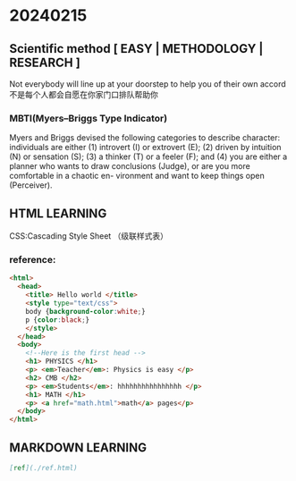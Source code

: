 
# 20240215

## Scientific method [ EASY | METHODOLOGY | RESEARCH ]

Not everybody will line up at your doorstep to help you of their own accord \
不是每个人都会自愿在你家门口排队帮助你 

### MBTI(Myers–Briggs Type Indicator)
Myers and Briggs devised the following categories to describe character: individuals are either (1) introvert (I) or extrovert (E); (2) driven by intuition (N) or sensation (S); (3) a thinker (T) or a feeler (F); and (4) you are either a planner who wants to draw conclusions (Judge), or are you more comfortable in a chaotic en- vironment and want to keep things open (Perceiver). 

## HTML LEARNING
CSS:Cascading Style Sheet （级联样式表）

### reference:
```html
<html>
  <head>
    <title> Hello world </title>
    <style type="text/css">
    body {background-color:white;}
    p {color:black;}
    </style>
  </head>
  <body>
    <!--Here is the first head -->
    <h1> PHYSICS </h1>
    <p> <em>Teacher</em>: Physics is easy </p>
    <h2> CMB </h2>
    <p> <em>Students</em>: hhhhhhhhhhhhhhhh </p>
    <h1> MATH </h1>
    <p> <a href="math.html">math</a> pages</p>
  </body>
</html>
```

## MARKDOWN LEARNING
```md
[ref](./ref.html)
```
